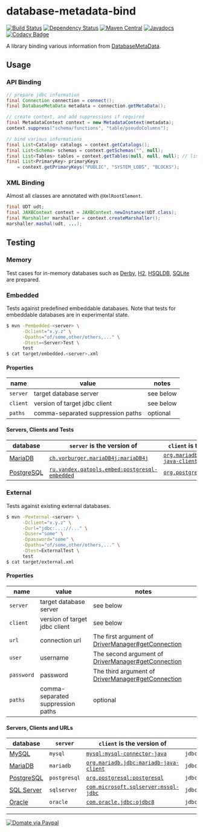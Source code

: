 database-metadata-bind
====================
[![Build Status](https://travis-ci.org/jinahya/database-metadata-bind.svg?branch=develop)](https://travis-ci.org/jinahya/database-metadata-bind)
[![Dependency Status](https://www.versioneye.com/user/projects/563ccf434d415e0018000001/badge.svg)](https://www.versioneye.com/user/projects/563ccf434d415e0018000001)
[![Maven Central](https://img.shields.io/maven-central/v/com.github.jinahya/database-metadata-bind.svg)](http://search.maven.org/#search%7Cga%7C1%7Cg%3A%22com.github.jinahya%22%20a%3A%22database-metadata-bind%22)
[![Javadocs](http://javadoc.io/badge/com.github.jinahya/database-metadata-bind.svg)](http://javadoc.io/doc/com.github.jinahya/database-metadata-bind)
[![Codacy Badge](https://api.codacy.com/project/badge/grade/2e056714e9614bf89b860601cbb2b174)](https://www.codacy.com/app/jinahya/database-metadata-bind)

A library binding various information from [DatabaseMetaData](http://docs.oracle.com/javase/8/docs/api/java/sql/DatabaseMetaData.html).

## Usage

### API Binding

```java
// prepare jdbc information
final Connection connection = connect();
final DatabaseMetaData metadata = connection.getMetaData();

// create context, and add suppressions if required
final MetadataContext context = new MetadataContext(metadata);
context.suppress("schema/functions", "table/pseudoColumns");

// bind various informations
final List<Catalog> catalogs = context.getCatalogs();
final List<Schema> schemas = context.getSchemas("", null);
final List<Tables> tables = context.getTables(null, null, null); // list all tables
final List<PrimaryKey> primaryKeys
    = context.getPrimaryKeys("PUBLIC", "SYSTEM_LOBS", "BLOCKS");
```

### XML Binding

Almost all classes are annotated with `@XmlRootElement`.

```java
final UDT udt;
final JAXBContext context = JAXBContext.newInstance(UDT.class);
final Marshaller marshaller = context.createMarshaller();
marshaller.mashal(udt, ...);
```

## Testing

### Memory

Test cases for in-memory databases such as [Derby](https://db.apache.org/derby/), [H2](http://www.h2database.com/html/main.html), [HSQLDB](http://hsqldb.org/), [SQLite](https://www.sqlite.org/) are prepared.

### Embedded

Tests against predefined embeddable databases. Note that tests for embeddable databases are in experimental state.

```sh
$ mvn -Pembedded-<server> \
      -Dclient="x.y.z" \
      -Dpaths="of/some,other/others,..." \
      -Dtest=<Server>Test \
      test
$ cat target/embedded.<server>.xml
```

#### Properties

name      |value                            |notes
----------|---------------------------------|-----------
`server`  |target database server           |see below
`client`  |version of target jdbc client    |see below
`paths`   |comma-separated suppression paths|optional

#### Servers, Clients and Tests

database                                 |`server` is the version of                                            |`client` is the version of                                                         |test prefix            
-----------------------------------------|----------------------------------------------------------------------|----------------------------------------------------------------------------------|------------------------
[MariaDB](https://mariadb.org/)          |[`ch.vorburger.mariaDB4j:mariaDB4j`](https://goo.gl/8MmvRc)           |[`org.mariadb.jdbc:mariadb-java-client`](https://goo.gl/nRbU1J)|`Mariadb`      
[PostgreSQL](https://www.postgresql.org/)|[`ru.yandex.qatools.embed:postgresql-embedded`](https://goo.gl/WoH4K9)|[`org.postgresql:postgresql`](https://goo.gl/JgXCaL)       |`Postgresql`

### External

Tests against existing external databases.

```sh
$ mvn -Pexternal-<server> \
      -Dclient="x.y.z" \
      -Durl="jdbc:...://..." \
      -Duser="some" \
      -Dpassword="some" \
      -Dpaths="of/some,other/others,..." \
      -Dtest=ExternalTest \
      test
$ cat target/external.xml
```

#### Properties

name      |value                            |notes
----------|---------------------------------|-----------
`server`  |target database server           |see below
`client`  |version of target jdbc client    |see below
`url`     |connection url                   |The first argument of [DriverManager#getConnection](https://goo.gl/9q4zW7)
`user`    |username                         |The second argument of [DriverManager#getConnection](https://goo.gl/9q4zW7)
`password`|password                         |The third argument of [DriverManager#getConnection](https://goo.gl/9q4zW7)
`paths`   |comma-separated suppression paths|optional

#### Servers, Clients and URLs

database                                                 |`server`    |`client` is the version of                           |`url` prefix            
---------------------------------------------------------|------------|-----------------------------------------------------|------------------------
[MySQL](https://www.mysql.com/)                          |`mysql`     |[`mysql:mysql-connector-java`](https://goo.gl/BxuJ5a)          |`jdbc:mysql://...`      
[MariaDB](https://mariadb.org/)                          |`mariadb`   |[`org.mariadb.jdbc:mariadb-java-client`](https://goo.gl/6yqVxq)|`jdbc:mariadb://...`    
[PostgreSQL](https://www.postgresql.org/)                |`postgresql`|[`org.postgresql:postgresql`](https://goo.gl/b6s3u5)|`jdbc:postgresql://...`    
[SQL Server](https://www.microsoft.com/en-us/sql-server/)|`sqlserver` |[`com.microsoft.sqlserver:mssql-jdbc`](https://goo.gl/cpK94Q)|`jdbc:sqlserver://...`  
[Oracle](https://www.oracle.com/database/index.html)     |`oracle`    |[`com.oracle.jdbc:ojdbc8`](https://goo.gl/Qe1bPT)              |`jdbc:oracle:thin://...`

----

[![Domate via Paypal](https://img.shields.io/badge/donate-paypal-blue.svg)](https://www.paypal.com/cgi-bin/webscr?cmd=_cart&business=A954LDFBW4B9N&lc=KR&item_name=GitHub&amount=5%2e00&currency_code=USD&button_subtype=products&add=1&bn=PP%2dShopCartBF%3adonate%2dpaypal%2dblue%2epng%3aNonHosted)

